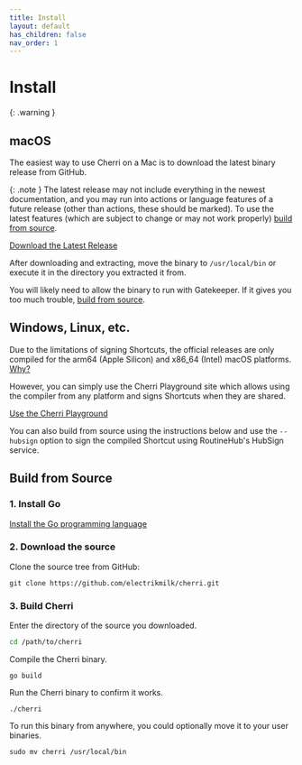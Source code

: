 ```yaml
---
title: Install
layout: default
has_children: false
nav_order: 1
---
```


# Install

{: .warning }


## macOS

The easiest way to use Cherri on a Mac is to download the latest binary release from GitHub.

{: .note }
The latest release may not include everything in the newest documentation, and you may run into actions or language features of a future release (other than actions, these should be marked). To use the latest features (which are subject to change or may not work properly) [build from source](#build-from-source).

<a href="https://github.com/electrikmilk/cherri/releases" class="btn btn-red" target="_blank">Download the Latest Release</a>

After downloading and extracting, move the binary to `/usr/local/bin` or execute it in the directory you extracted it from.

You will likely need to allow the binary to run with Gatekeeper. If it gives you too much trouble, [build from source](#build-from-source).

## Windows, Linux, etc.

Due to the limitations of signing Shortcuts, the official releases are only compiled for the arm64 (Apple Silicon) and x86_64 (Intel) macOS platforms. [Why?](https://cherrilang.org/faq#why-macos-only)

However, you can simply use the Cherri Playground site which allows using the compiler from any platform and signs Shortcuts when they are shared.

<a href="[https://github.com/electrikmilk/cherri/releases](https://playground.cherrilang.org/)" class="btn btn-red" target="_blank">Use the Cherri Playground</a>

You can also build from source using the instructions below and use the `--hubsign` option to sign the compiled Shortcut using RoutineHub's HubSign service.

## Build from Source

### 1. Install Go

<a href="https://go.dev/doc/install" target="_blank">Install the Go programming language</a>

### 2. Download the source

Clone the source tree from GitHub: 

```console
git clone https://github.com/electrikmilk/cherri.git
```

### 3. Build Cherri

Enter the directory of the source you downloaded.

```bash
cd /path/to/cherri
```

Compile the Cherri binary.

```console
go build
```

Run the Cherri binary to confirm it works.

```console
./cherri
```

To run this binary from anywhere, you could optionally move it to your user binaries.

```console
sudo mv cherri /usr/local/bin
```
